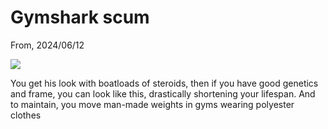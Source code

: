 # Gymshark scum

From, 2024/06/12

<img src=pix/gymshark_fb_cbum_ad.avif>

You get his look with boatloads of steroids, then if you have good genetics and frame, you can look like this, drastically shortening your lifespan. And to maintain, you move man-made weights in gyms wearing polyester clothes

